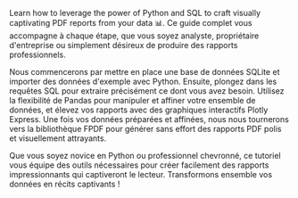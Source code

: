 Learn how to leverage the power of Python and SQL to craft visually captivating PDF reports from your data 📊.
Ce guide complet vous accompagne à chaque étape, que vous soyez analyste, propriétaire d'entreprise ou simplement désireux de produire des rapports professionnels.

Nous commencerons par mettre en place une base de données SQLite et importer des données d'exemple avec Python. 
Ensuite, plongez dans les requêtes SQL pour extraire précisément ce dont vous avez besoin. 
Utilisez la flexibilité de Pandas pour manipuler et affiner votre ensemble de données, et élevez vos rapports avec des graphiques interactifs Plotly Express.
Une fois vos données préparées et affinées, nous nous tournerons vers la bibliothèque FPDF pour générer sans effort des rapports PDF polis et visuellement attrayants.

Que vous soyez novice en Python ou professionnel chevronné, ce tutoriel vous équipe des outils nécessaires pour créer facilement des rapports impressionnants qui captiveront le lecteur. 
Transformons ensemble vos données en récits captivants !
